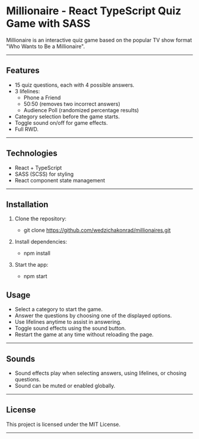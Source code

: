 # Millionaire - React TypeScript Quiz Game with SASS

Millionaire is an interactive quiz game based on the popular TV show format "Who Wants to Be a Millionaire".

---

## Features

- 15 quiz questions, each with 4 possible answers.
- 3 lifelines:
  - Phone a Friend
  - 50:50 (removes two incorrect answers)
  - Audience Poll (randomized percentage results)
- Category selection before the game starts.
- Toggle sound on/off for game effects.
- Full RWD.

---

## Technologies

- React + TypeScript
- SASS (SCSS) for styling
- React component state management
---

## Installation

1. Clone the repository:

    - git clone https://github.com/wedzichakonrad/millionaires.git

2. Install dependencies:
    - npm install

3. Start the app:

    - npm start

## Usage

- Select a category to start the game.
- Answer the questions by choosing one of the displayed options.
- Use lifelines anytime to assist in answering.
- Toggle sound effects using the sound button.
- Restart the game at any time without reloading the page.

---

## Sounds

- Sound effects play when selecting answers, using lifelines, or chosing questions.
- Sound can be muted or enabled globally.

---

## License

This project is licensed under the MIT License.

---

